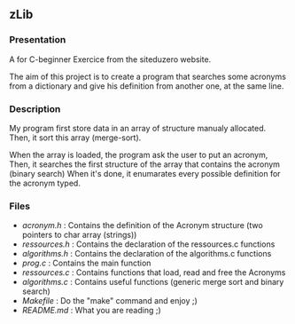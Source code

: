 ## zLib
### Presentation
A for C-beginner Exercice from the siteduzero website.

The aim of this project is to create a program that searches some acronyms from a dictionary and give his definition from another one, at the same line.

### Description
My program first store data in an array of structure manualy allocated.
Then, it sort this array (merge-sort).

When the array is loaded, the program ask the user to put an acronym,
Then, it searches the first structure of the array that contains the acronym (binary search)
When it's done, it enumarates every possible definition for the acronym typed. 

### Files

* *acronym.h* : Contains the definition of the Acronym structure (two pointers to char array (strings))
* *ressources.h* : Contains the declaration of the ressources.c functions
* *algorithms.h* : Contains the declaration of the algorithms.c functions
* *prog.c* : Contains the main function
* *ressources.c* : Contains functions that load, read and free the Acronyms
* *algorithms.c* : Contains useful functions (generic merge sort and binary search)
* *Makefile* : Do the "make" command and enjoy ;)
* *README.md* : What you are reading ;)